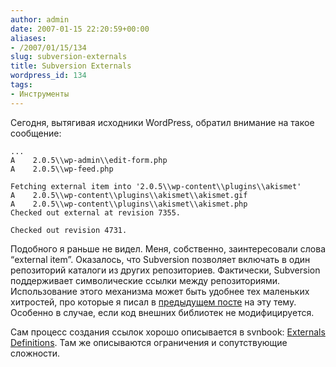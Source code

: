 ```yaml
---
author: admin
date: 2007-01-15 22:20:59+00:00
aliases:
- /2007/01/15/134
slug: subversion-externals
title: Subversion Externals
wordpress_id: 134
tags:
- Инструменты
---
```


Сегодня, вытягивая исходники WordPress, обратил внимание на такое сообщение:

```no-highlight
...
A    2.0.5\\wp-admin\\edit-form.php
A    2.0.5\\wp-feed.php

Fetching external item into '2.0.5\\wp-content\\plugins\\akismet'
A    2.0.5\\wp-content\\plugins\\akismet\\akismet.gif
A    2.0.5\\wp-content\\plugins\\akismet\\akismet.php
Checked out external at revision 7355.

Checked out revision 4731.
```

Подобного я раньше не видел. Меня, собственно, заинтересовали слова “external item”.  Оказалось, что Subversion позволяет включать в один репозиторий каталоги из других репозиториев. Фактически, Subversion поддерживает символические ссылки между репозиториями. Использование этого механизма может быть удобнее тех маленьких хитростей, про которые я  писал в [предыдущем посте](http://blog.not-a-kernel-guy.com/2006/12/29/123) на эту тему. Особенно в случае, если код внешних библиотек не модифицируется. 

Сам процесс создания ссылок хорошо описывается в svnbook: [Externals Definitions](http://spin.atomicobject.com/2005/10/12/svnexternals/). Там же описываются ограничения и сопутствующие сложности.
